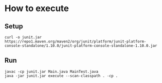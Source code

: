 # How to execute

## Setup

```
curl -o junit.jar https://repo1.maven.org/maven2/org/junit/platform/junit-platform-console-standalone/1.10.0/junit-platform-console-standalone-1.10.0.jar
```

## Run

```
javac -cp junit.jar Main.java MainTest.java
java -jar junit.jar execute --scan-classpath . -cp .
```
